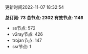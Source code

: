 更新时间2022-11-07 18:32:54

**总订阅: 73**
**总节点: 2302**
**有效节点: 1146**
- ss节点: 572
- v2ray节点: 426
- trojan节点: 147
- ssr节点: 1
